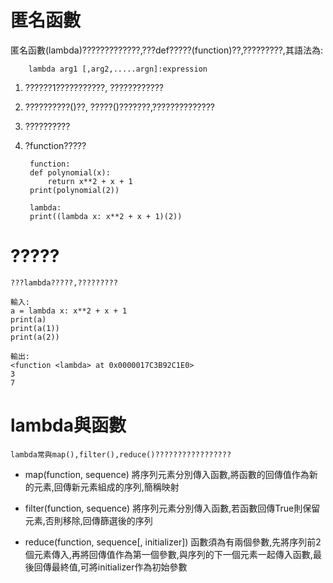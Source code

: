 # 匿名函數

匿名函數(lambda)?????????????,???def?????(function)??,?????????,其語法為:
	
		lambda arg1 [,arg2,.....argn]:expression

1. ??????1???????????, ????????????
2. ??????????()??, ?????()???????,??????????????
3. ??????????
4. ?function?????

		function:
		def polynomial(x):
			return x**2 + x + 1
		print(polynomial(2))

		lambda:
		print((lambda x: x**2 + x + 1)(2))

# ?????

	???lambda?????,?????????

	輸入:
	a = lambda x: x**2 + x + 1
	print(a)
	print(a(1))
	print(a(2))

	輸出:
	<function <lambda> at 0x0000017C3B92C1E0>
	3
	7

# lambda與函數

	lambda常與map(),filter(),reduce()?????????????????

* map(function, sequence)			將序列元素分別傳入函數,將函數的回傳值作為新的元素,回傳新元素組成的序列,簡稱映射

* filter(function, sequence)		將序列元素分別傳入函數,若函數回傳True則保留元素,否則移除,回傳篩選後的序列			

* reduce(function, sequence[, initializer])		函數須為有兩個參數,先將序列前2個元素傳入,再將回傳值作為第一個參數,與序列的下一個元素一起傳入函數,最後回傳最終值,可將initializer作為初始參數
